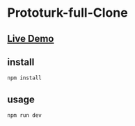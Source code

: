 # Prototurk-full-Clone

## [Live Demo](prototurk-full-clone.netlify.app)

## install 
`
npm install
`

## usage
`
npm run dev
`
